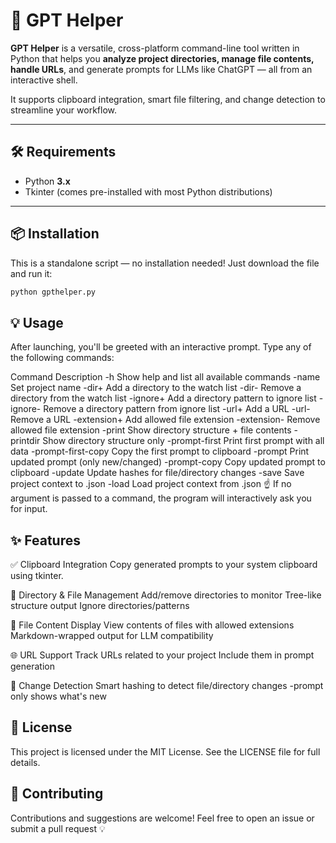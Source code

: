 # 🚀 GPT Helper

**GPT Helper** is a versatile, cross-platform command-line tool written in Python that helps you **analyze project directories, manage file contents, handle URLs**, and generate prompts for LLMs like ChatGPT — all from an interactive shell.

It supports clipboard integration, smart file filtering, and change detection to streamline your workflow.

---

## 🛠 Requirements

- Python **3.x**
- Tkinter (comes pre-installed with most Python distributions)

---

## 📦 Installation

This is a standalone script — no installation needed! Just download the file and run it:

```bash
python gpthelper.py
```

## 💡 Usage
After launching, you'll be greeted with an interactive prompt. Type any of the following commands:

Command	Description
-h	Show help and list all available commands
-name	Set project name
-dir+	Add a directory to the watch list
-dir-	Remove a directory from the watch list
-ignore+	Add a directory pattern to ignore list
-ignore-	Remove a directory pattern from ignore list
-url+	Add a URL
-url-	Remove a URL
-extension+	Add allowed file extension
-extension-	Remove allowed file extension
-print	Show directory structure + file contents
-printdir	Show directory structure only
-prompt-first	Print first prompt with all data
-prompt-first-copy	Copy the first prompt to clipboard
-prompt	Print updated prompt (only new/changed)
-prompt-copy	Copy updated prompt to clipboard
-update	Update hashes for file/directory changes
-save	Save project context to .json
-load	Load project context from .json
☝️ If no argument is passed to a command, the program will interactively ask you for input.

## ✨ Features

✅ Clipboard Integration
Copy generated prompts to your system clipboard using tkinter.

📂 Directory & File Management
Add/remove directories to monitor
Tree-like structure output
Ignore directories/patterns

📄 File Content Display
View contents of files with allowed extensions
Markdown-wrapped output for LLM compatibility

🌐 URL Support
Track URLs related to your project
Include them in prompt generation

🔄 Change Detection
Smart hashing to detect file/directory changes
-prompt only shows what's new

## 📃 License
This project is licensed under the MIT License. See the LICENSE file for full details.

## 🤝 Contributing
Contributions and suggestions are welcome!
Feel free to open an issue or submit a pull request 💡


